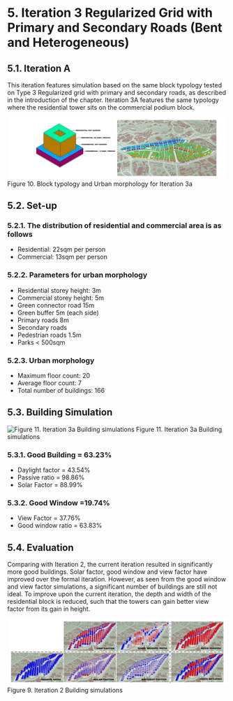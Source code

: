 # 5. Iteration 3 Regularized Grid with Primary and Secondary Roads (Bent and Heterogeneous)

## 5.1.	Iteration A
This iteration features simulation based on the same block typology tested on Type 3 Regularized grid with primary and secondary roads, as described in the introduction of the chapter. Iteration 3A features the same typology where the residential tower sits on the commercial podium block.

![Figure 10. Block typology and Urban morphology for Iteration 3a](./imgs/iteration_3a.png)
Figure 10. Block typology and Urban morphology for Iteration 3a

## 5.2.	Set-up
### 5.2.1.	The distribution of residential and commercial area is as follows
* Residential: 22sqm per person
* Commercial: 13sqm per person 
### 5.2.2.	Parameters for urban morphology
* Residential storey height: 3m
* Commercial storey height: 5m
* Green connector road 15m
* Green buffer 5m (each side)
* Primary roads 8m
* Secondary roads
* Pedestrian roads 1.5m
* Parks < 500sqm
### 5.2.3.	Urban morphology
* Maximum floor count: 20
* Average floor count: 7
* Total number of buildings: 166

## 5.3.	Building Simulation

![Figure 11. Iteration 3a Building simulations](./imgs/eval_3a.png)
Figure 11. Iteration 3a Building simulations

### 5.3.1.	Good Building = 63.23%
* Daylight factor = 43.54%
* Passive ratio = 98.86%
* Solar Factor = 88.99% 

### 5.3.2.	Good Window =19.74%
* View Factor = 37.76%
* Good window ratio = 63.83%

## 5.4.	Evaluation
Comparing with Iteration 2, the current iteration resulted in significantly more good buildings. Solar factor, good window and view factor have improved over the formal iteration. However, as seen from the good window and view factor simulations, a significant number of buildings are still not ideal.
To improve upon the current iteration, the depth and width of the residential block is reduced, such that the towers can gain better view factor from its gain in height.
















![Figure 9. Iteration 2 Building simulations](./imgs/eval_2.png)
Figure 9. Iteration 2 Building simulations
